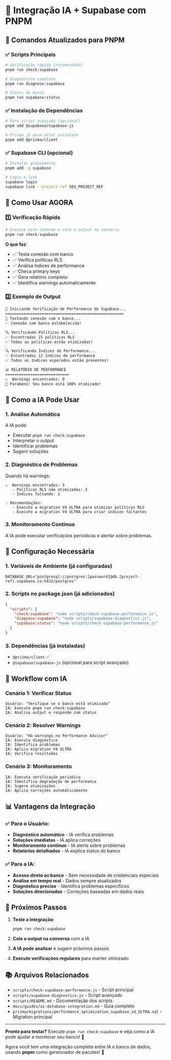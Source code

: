 # 🚀 Integração IA + Supabase com PNPM

## 🎯 Comandos Atualizados para PNPM

### ✅ Scripts Principais

```bash
# Verificação rápida (recomendado)
pnpm run check:supabase

# Diagnóstico completo
pnpm run diagnose:supabase

# Status do banco
pnpm run supabase:status
```

### ✅ Instalação de Dependências

```bash
# Para script avançado (opcional)
pnpm add @supabase/supabase-js

# Prisma já deve estar instalado
pnpm add @prisma/client
```

### ✅ Supabase CLI (opcional)

```bash
# Instalar globalmente
pnpm add -g supabase

# Login e link
supabase login
supabase link --project-ref SEU_PROJECT_REF
```

## 🎯 Como Usar AGORA

### 1️⃣ Verificação Rápida

```bash
# Execute este comando e cole o output na conversa
pnpm run check:supabase
```

**O que faz**:

- ✅ Testa conexão com banco
- ✅ Verifica políticas RLS
- ✅ Analisa índices de performance
- ✅ Checa primary keys
- ✅ Gera relatório completo
- ✅ Identifica warnings automaticamente

### 2️⃣ Exemplo de Output

```bash
🚀 Iniciando Verificação de Performance do Supabase...
====================================================
🔌 Testando conexão com o banco...
✅ Conexão com banco estabelecida!

🔍 Verificando Políticas RLS...
✅ Encontradas 15 políticas RLS
✅ Todas as políticas estão otimizadas!

🔍 Verificando Índices de Performance...
✅ Encontrados 12 índices de performance
✅ Todos os índices esperados estão presentes!

📊 RELATÓRIO DE PERFORMANCE
============================
⚠️  Warnings encontrados: 0
🎉 Parabéns! Seu banco está 100% otimizado!
```

## 🤖 Como a IA Pode Usar

### 1. **Análise Automática**

A IA pode:

- Executar `pnpm run check:supabase`
- Interpretar o output
- Identificar problemas
- Sugerir soluções

### 2. **Diagnóstico de Problemas**

Quando há warnings:

```
⚠️  Warnings encontrados: 5
   - Políticas RLS não otimizadas: 3
   - Índices faltando: 2

💡 Recomendações:
   - Execute a migration V4 ULTRA para otimizar políticas RLS
   - Execute a migration V4 ULTRA para criar índices faltantes
```

### 3. **Monitoramento Contínuo**

A IA pode executar verificações periódicas e alertar sobre problemas.

## 🔧 Configuração Necessária

### 1. **Variáveis de Ambiente** (já configuradas)

```env
DATABASE_URL="postgresql://postgres:[password]@db.[project-ref].supabase.co:5432/postgres"
```

### 2. **Scripts no package.json** (já adicionados)

```json
{
  "scripts": {
    "check:supabase": "node scripts/check-supabase-performance.js",
    "diagnose:supabase": "node scripts/supabase-diagnostics.js",
    "supabase:status": "node scripts/check-supabase-performance.js"
  }
}
```

### 3. **Dependências** (já instaladas)

- `@prisma/client` ✅
- `@supabase/supabase-js` (opcional para script avançado)

## 🎯 Workflow com IA

### Cenário 1: Verificar Status

```
Usuário: "Verifique se o banco está otimizado"
IA: Executa pnpm run check:supabase
IA: Analisa output e responde com status
```

### Cenário 2: Resolver Warnings

```
Usuário: "Há warnings no Performance Advisor"
IA: Executa diagnóstico
IA: Identifica problemas
IA: Aplica migration V4 ULTRA
IA: Verifica resultados
```

### Cenário 3: Monitoramento

```
IA: Executa verificação periódica
IA: Identifica degradação de performance
IA: Sugere otimizações
IA: Aplica correções automaticamente
```

## 📊 Vantagens da Integração

### ✅ Para o Usuário:

- **Diagnóstico automático** - IA verifica problemas
- **Soluções imediatas** - IA aplica correções
- **Monitoramento contínuo** - IA alerta sobre problemas
- **Relatórios detalhados** - IA explica status do banco

### ✅ Para a IA:

- **Acesso direto ao banco** - Sem necessidade de credenciais especiais
- **Análise em tempo real** - Dados sempre atualizados
- **Diagnóstico preciso** - Identifica problemas específicos
- **Soluções direcionadas** - Correções baseadas em dados reais

## 🚀 Próximos Passos

1. **Teste a integração**:

   ```bash
   pnpm run check:supabase
   ```

2. **Cole o output na conversa** com a IA

3. **A IA pode analisar** e sugerir próximos passos

4. **Execute verificações regulares** para manter otimizado

## 📚 Arquivos Relacionados

- `scripts/check-supabase-performance.js` - Script principal
- `scripts/supabase-diagnostics.js` - Script avançado
- `scripts/README.md` - Documentação dos scripts
- `docs/guides/ai-database-integration.md` - Guia completo
- `prisma/migrations/performance_optimization_supabase_v4_ULTRA.sql` - Migration
  principal

---

**Pronto para testar?** Execute `pnpm run check:supabase` e veja como a IA pode
ajudar a monitorar seu banco! 🤖

Agora você tem uma integração completa entre IA e banco de dados, usando
**pnpm** como gerenciador de pacotes! 🎉
